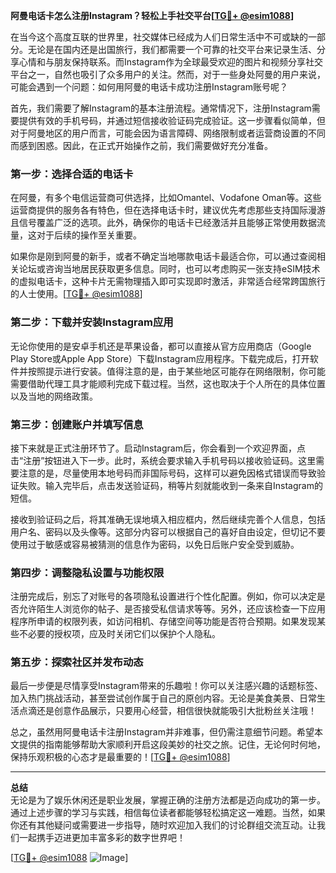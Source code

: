 **阿曼电话卡怎么注册Instagram？轻松上手社交平台[[TG💪+ @esim1088](https://t.me/s/esim1088)]**

在当今这个高度互联的世界里，社交媒体已经成为人们日常生活中不可或缺的一部分。无论是在国内还是出国旅行，我们都需要一个可靠的社交平台来记录生活、分享心情和与朋友保持联系。而Instagram作为全球最受欢迎的图片和视频分享社交平台之一，自然也吸引了众多用户的关注。然而，对于一些身处阿曼的用户来说，可能会遇到一个问题：如何用阿曼的电话卡成功注册Instagram账号呢？

首先，我们需要了解Instagram的基本注册流程。通常情况下，注册Instagram需要提供有效的手机号码，并通过短信接收验证码完成验证。这一步骤看似简单，但对于阿曼地区的用户而言，可能会因为语言障碍、网络限制或者运营商设置的不同而感到困惑。因此，在正式开始操作之前，我们需要做好充分准备。

### 第一步：选择合适的电话卡

在阿曼，有多个电信运营商可供选择，比如Omantel、Vodafone Oman等。这些运营商提供的服务各有特色，但在选择电话卡时，建议优先考虑那些支持国际漫游且信号覆盖广泛的选项。此外，确保你的电话卡已经激活并且能够正常使用数据流量，这对于后续的操作至关重要。

如果你是刚到阿曼的新手，或者不确定当地哪款电话卡最适合你，可以通过查阅相关论坛或咨询当地居民获取更多信息。同时，也可以考虑购买一张支持eSIM技术的虚拟电话卡，这种卡片无需物理插入即可实现即时激活，非常适合经常跨国旅行的人士使用。[[TG💪+ @esim1088](https://t.me/s/esim1088)]

### 第二步：下载并安装Instagram应用

无论你使用的是安卓手机还是苹果设备，都可以直接从官方应用商店（Google Play Store或Apple App Store）下载Instagram应用程序。下载完成后，打开软件并按照提示进行安装。值得注意的是，由于某些地区可能存在网络限制，你可能需要借助代理工具才能顺利完成下载过程。当然，这也取决于个人所在的具体位置以及当地的网络政策。

### 第三步：创建账户并填写信息

接下来就是正式注册环节了。启动Instagram后，你会看到一个欢迎界面，点击“注册”按钮进入下一步。此时，系统会要求输入手机号码以接收验证码。这里需要注意的是，尽量使用本地号码而非国际号码，这样可以避免因格式错误而导致验证失败。输入完毕后，点击发送验证码，稍等片刻就能收到一条来自Instagram的短信。

接收到验证码之后，将其准确无误地填入相应框内，然后继续完善个人信息，包括用户名、密码以及头像等。这部分内容可以根据自己的喜好自由设定，但切记不要使用过于敏感或容易被猜测的信息作为密码，以免日后账户安全受到威胁。

### 第四步：调整隐私设置与功能权限

注册完成后，别忘了对账号的各项隐私设置进行个性化配置。例如，你可以决定是否允许陌生人浏览你的帖子、是否接受私信请求等等。另外，还应该检查一下应用程序所申请的权限列表，如访问相机、存储空间等功能是否符合预期。如果发现某些不必要的授权项，应及时关闭它们以保护个人隐私。

### 第五步：探索社区并发布动态

最后一步便是尽情享受Instagram带来的乐趣啦！你可以关注感兴趣的话题标签、加入热门挑战活动，甚至尝试创作属于自己的原创内容。无论是美食美景、日常生活点滴还是创意作品展示，只要用心经营，相信很快就能吸引大批粉丝关注哦！

总之，虽然用阿曼电话卡注册Instagram并非难事，但仍需注意细节问题。希望本文提供的指南能够帮助大家顺利开启这段美妙的社交之旅。记住，无论何时何地，保持乐观积极的心态才是最重要的！[[TG💪+ @esim1088](https://t.me/s/esim1088)]

---

**总结**  
无论是为了娱乐休闲还是职业发展，掌握正确的注册方法都是迈向成功的第一步。通过上述步骤的学习与实践，相信每位读者都能够轻松搞定这一难题。当然，如果你还有其他疑问或需要进一步指导，随时欢迎加入我们的讨论群组交流互动。让我们一起携手迈进更加丰富多彩的数字世界吧！  

[[TG💪+ @esim1088](https://t.me/s/esim1088) ![Image](https://i.postimg.cc/4NQfJmqS/Snipaste-2025-05-13-00-14-12.png)]